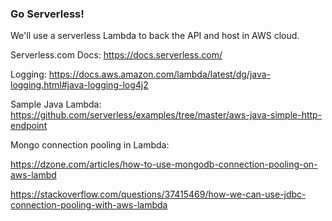 
### Go Serverless! 
We'll use a serverless Lambda to back the API and host in AWS cloud.

Serverless.com Docs:
https://docs.serverless.com/

Logging:
https://docs.aws.amazon.com/lambda/latest/dg/java-logging.html#java-logging-log4j2

Sample Java Lambda:
https://github.com/serverless/examples/tree/master/aws-java-simple-http-endpoint

Mongo connection pooling in Lambda:

https://dzone.com/articles/how-to-use-mongodb-connection-pooling-on-aws-lambd

https://stackoverflow.com/questions/37415469/how-we-can-use-jdbc-connection-pooling-with-aws-lambda
